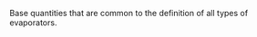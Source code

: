 Base quantities that are common to the definition of all types of evaporators.

<!-- end of short definition -->

